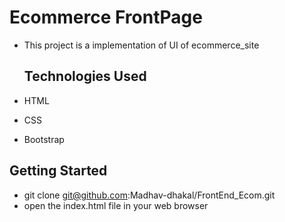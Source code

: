# Ecommerce FrontPage
- This project is a implementation of  UI of ecommerce_site

   ## Technologies Used

- HTML
- CSS
- Bootstrap 
  
## Getting Started
- git clone git@github.com:Madhav-dhakal/FrontEnd_Ecom.git
-  open the index.html file in your web browser 
